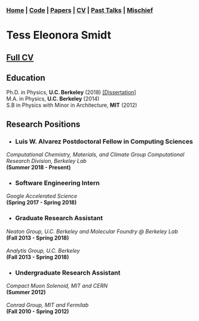 ### [Home](/index) |  [Code](/index#code) | [Papers](/index#papers) | [CV](/resume) | [Past Talks](/talks) | [Mischief](/mischief)

# Tess Eleonora Smidt

## [Full CV](pdfs/TessSmidt_CV_202010.pdf)

## Education

Ph.D. in Physics, <b>U.C. Berkeley</b> (2018)  [[Dissertation]](pdfs/TES_dissertation_small.pdf)<br>
M.A. in Physics, <b> U.C. Berkeley</b> (2014) <br>
S.B in Physics with Minor in Architecture, <b>MIT</b> (2012)


## Research Positions

* ### Luis W. Alvarez Postdoctoral Fellow in Computing Sciences
<i>Computational Chemistry, Materials, and Climate Group
Computational Research Division, Berkeley Lab</i>
<br>
<b>(Summer 2018 - Present)</b>

* ### Software Engineering Intern
<i> Google Accelerated Science </i>
<br>
<b>(Spring 2017 - Spring 2018)</b>

* ### Graduate Research Assistant
<i> Neaton Group, U.C. Berkeley and Molecular Foundry @ Berkeley Lab </i>
<br>
<b> (Fall 2013 - Spring 2018) </b>
<br>
<br>
<i> Analytis Group, U.C. Berkeley </i>
<br>
<b> (Fall 2013 - Spring 2018) </b>

* ### Undergraduate Research Assistant
<i> Compact Muon Solenoid, MIT and CERN </i>
<br>
<b>(Summer 2012)</b>
<br>
<br>
<i> Conrad Group, MIT and Fermilab </i>
<br>
<b>(Fall 2010 - Spring 2012)</b>
